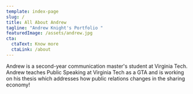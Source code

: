 ```yaml
---
template: index-page
slug: /
title: All About Andrew
tagline: "Andrew Knight's Portfolio "
featuredImage: /assets/andrew.jpg
cta:
  ctaText: Know more
  ctaLink: /about
---
```

Andrew is a second-year communication master's student at Virginia Tech. Andrew teaches Public Speaking at Virginia Tech as a GTA and is working on his thesis which addresses how public relations changes in the sharing economy!